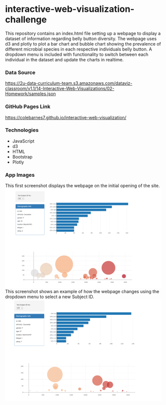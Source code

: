 # interactive-web-visualization-challenge

This repository contains an index.html file setting up a webpage to display a dataset of information regarding belly button diversity. The webpage uses d3 and plotly to plot a bar chart and bubble chart showing the prevalence of different microbial species in each respective individuals belly button. A dropdown menu is included with functionality to switch between each individual in the dataset and update the charts in realtime.

### Data Source

https://2u-data-curriculum-team.s3.amazonaws.com/dataviz-classroom/v1.1/14-Interactive-Web-Visualizations/02-Homework/samples.json

### GitHub Pages Link

https://colebarnes7.github.io/interactive-web-visualization/

### Technologies

- JavaScript
- d3
- HTML
- Bootstrap
- Plotly

### App Images

This first screenshot displays the webpage on the initial opening of the site.
<br>
![webpage1](images/940_webpage.png)
<br>
This screenshot shows an example of how the webpage changes using the dropdown menu to select a new Subject ID.
<br>
![webpage2](images/955_webpage.png)
